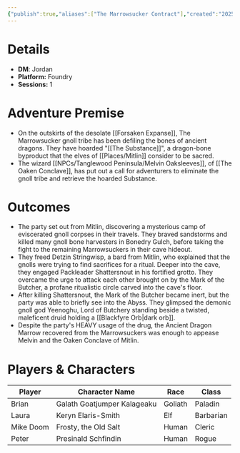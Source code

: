 ```yaml
---
{"publish":true,"aliases":["The Marrowsucker Contract"],"created":"2025-07-25T14:10:28.000-04:00","modified":"2025-10-09T17:01:56.000-04:00","published":"2025-10-09T17:01:56.000-04:00","cssclasses":"","DM":"Jordan","Players":["Brian","Laura","Mike Doom","Peter"],"Platform":"Foundry","Sessions":1,"Start Date":"2025-02-12"}
---
```


# Details
- **DM**: Jordan
- **Platform:** Foundry
- **Sessions:** 1

# Adventure Premise
- On the outskirts of the desolate [[Forsaken Expanse]], The Marrowsucker gnoll tribe has been defiling the bones of ancient dragons. They have hoarded "[[The Substance]]", a dragon-bone byproduct that the elves of [[Places/Mitlin]] consider to be sacred.
- The wizard [[NPCs/Tanglewood Peninsula/Melvin Oaksleeves]], of [[The Oaken Conclave]], has put out a call for adventurers to eliminate the gnoll tribe and retrieve the hoarded Substance.

# Outcomes
- The party set out from Mitlin, discovering a mysterious camp of eviscerated gnoll corpses in their travels. They braved sandstorms and killed many gnoll bone harvesters in Bonedry Gulch, before taking the fight to the remaining Marrowsuckers in their cave hideout.
- They freed Detzin Stringwisp, a bard from Mitlin, who explained that the gnolls were trying to find sacrifices for a ritual. Deeper into the cave, they engaged Packleader Shattersnout in his fortified grotto. They overcame the urge to attack each other brought on by the Mark of the Butcher, a profane ritualistic circle carved into the cave's floor.
- After killing Shattersnout, the Mark of the Butcher became inert, but the party was able to briefly see into the Abyss. They glimpsed the demonic gnoll god Yeenoghu, Lord of Butchery standing beside a twisted, maleficent druid holding a [[Blackfyre Orb\|dark orb]].
- Despite the party's HEAVY usage of the drug, the Ancient Dragon Marrow recovered from the Marrowsuckers was enough to appease Melvin and the Oaken Conclave of Mitlin.

# Players & Characters
| Player              | Character Name              | Race    | Class     |
| ------------------- | --------------------------- | ------- | --------- |
| Brian | Galath Goatjumper Kalageaku | Goliath | Paladin   |
| Laura | Keryn Elaris-Smith          | Elf     | Barbarian |
| Mike Doom | Frosty, the Old Salt        | Human   | Cleric    |
| Peter | Presinald Schfindin         | Human   | Rogue     |
